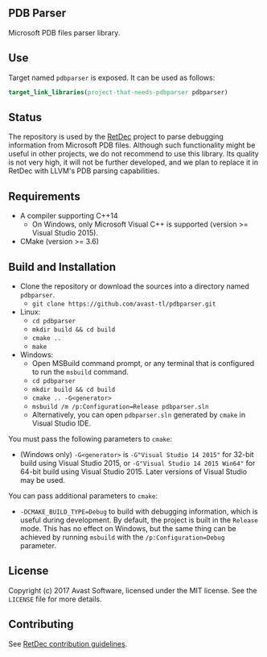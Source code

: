 ## PDB Parser

Microsoft PDB files parser library.

## Use

Target named `pdbparser` is exposed. It can be used as follows:
```cmake
target_link_libraries(project-that-needs-pdbparser pdbparser)
```

## Status

The repository is used by the [RetDec](https://github.com/avast-tl/retdec) project to parse debugging information from Microsoft PDB files. Although such functionality might be useful in other projects, we do not recommend to use this library. Its quality is not very high, it will not be further developed, and we plan to replace it in RetDec with LLVM's PDB parsing capabilities.

## Requirements

* A compiler supporting C++14
  * On Windows, only Microsoft Visual C++ is supported (version >= Visual Studio 2015).
* CMake (version >= 3.6)

## Build and Installation

* Clone the repository or download the sources into a directory named `pdbparser`.
  * `git clone https://github.com/avast-tl/pdbparser.git`
* Linux:
  * `cd pdbparser`
  * `mkdir build && cd build`
  * `cmake ..`
  * `make`
* Windows:
  * Open MSBuild command prompt, or any terminal that is configured to run the `msbuild` command.
  * `cd pdbparser`
  * `mkdir build && cd build`
  * `cmake .. -G<generator>`
  * `msbuild /m /p:Configuration=Release pdbparser.sln`
  * Alternatively, you can open `pdbparser.sln` generated by `cmake` in Visual Studio IDE.

You must pass the following parameters to `cmake`:
* (Windows only) `-G<generator>` is `-G"Visual Studio 14 2015"` for 32-bit build using Visual Studio 2015, or `-G"Visual Studio 14 2015 Win64"` for 64-bit build using Visual Studio 2015. Later versions of Visual Studio may be used.

You can pass additional parameters to `cmake`:
* `-DCMAKE_BUILD_TYPE=Debug` to build with debugging information, which is useful during development. By default, the project is built in the `Release` mode. This has no effect on Windows, but the same thing can be achieved by running `msbuild` with the `/p:Configuration=Debug` parameter.

## License

Copyright (c) 2017 Avast Software, licensed under the MIT license. See the `LICENSE` file for more details.

## Contributing

See [RetDec contribution guidelines](https://github.com/avast-tl/retdec/wiki/Contribution-Guidelines).
